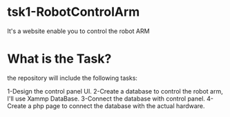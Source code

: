 # tsk1-RobotControlArm
It's a website enable you to control the robot ARM
# What is the Task?
the repository will include the following tasks:

1-Design the control panel UI.
2-Create a database to control the robot arm, I'll use Xammp DataBase.
3-Connect the database with control panel.
4-Create a php page to connect the database with the actual hardware.
